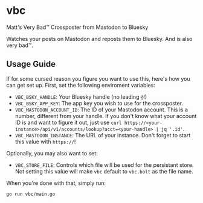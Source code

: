 # vbc
Matt's Very Bad™ Crossposter from Mastodon to Bluesky

Watches your posts on Mastodon and reposts them to Bluesky. And is also very 
bad™. 

## Usage Guide
If for some cursed reason you figure you want to use this, here's how you
can get set up. First, set the following enviroment variables:

- `VBC_BSKY_HANDLE`: Your Bluesky handle (no leading `@`!)
- `VBC_BSKY_APP_KEY`: The app key you wish to use for the crossposter.
- `VBC_MASTODON_ACCOUNT_ID`: The ID of your Mastodon account. This is a number,
different from your handle. If you don't know what your account ID is and want
to figure it out, just use 
`curl https://<your-instance>/api/v1/accounts/lookup?acct=<your-handle> | jq '.id'`.
- `VBC_MASTODON_INSTANCE`: The URL of your instance. Don't forget to start this
value with `https://`!

Optionally, you may also want to set:
- `VBC_STORE_FILE`: Controls which file will be used for the persistant store.
Not setting this value will make `vbc` default to `vbc.bolt` as the file name.

When you're done with that, simply run:
```sh
go run vbc/main.go
```

